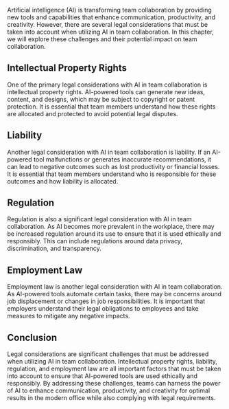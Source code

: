 
Artificial intelligence (AI) is transforming team collaboration by providing new tools and capabilities that enhance communication, productivity, and creativity. However, there are several legal considerations that must be taken into account when utilizing AI in team collaboration. In this chapter, we will explore these challenges and their potential impact on team collaboration.

Intellectual Property Rights
----------------------------

One of the primary legal considerations with AI in team collaboration is intellectual property rights. AI-powered tools can generate new ideas, content, and designs, which may be subject to copyright or patent protection. It is essential that team members understand how these rights are allocated and protected to avoid potential legal disputes.

Liability
---------

Another legal consideration with AI in team collaboration is liability. If an AI-powered tool malfunctions or generates inaccurate recommendations, it can lead to negative outcomes such as lost productivity or financial losses. It is essential that team members understand who is responsible for these outcomes and how liability is allocated.

Regulation
----------

Regulation is also a significant legal consideration with AI in team collaboration. As AI becomes more prevalent in the workplace, there may be increased regulation around its use to ensure that it is used ethically and responsibly. This can include regulations around data privacy, discrimination, and transparency.

Employment Law
--------------

Employment law is another legal consideration with AI in team collaboration. As AI-powered tools automate certain tasks, there may be concerns around job displacement or changes in job responsibilities. It is important that employers understand their legal obligations to employees and take measures to mitigate any negative impacts.

Conclusion
----------

Legal considerations are significant challenges that must be addressed when utilizing AI in team collaboration. Intellectual property rights, liability, regulation, and employment law are all important factors that must be taken into account to ensure that AI-powered tools are used ethically and responsibly. By addressing these challenges, teams can harness the power of AI to enhance communication, productivity, and creativity for optimal results in the modern office while also complying with legal requirements.
